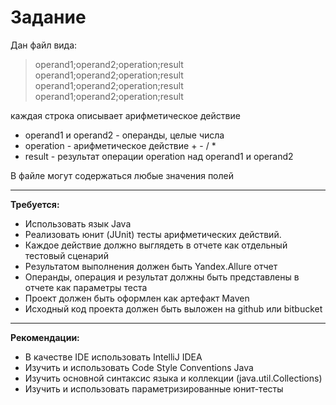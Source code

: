 # Задание

Дан файл вида: 
>operand1;operand2;operation;result  
>operand1;operand2;operation;result  
>operand1;operand2;operation;result  
>operand1;operand2;operation;result  


каждая строка описывает арифметическое действие
* operand1 и operand2 - операнды, целые числа
* operation - арифметическое действие + - / *
* result - результат операции operation над operand1 и operand2  

В файле могут содержаться любые значения полей

---
**Требуется:**
* Использовать язык Java
* Реализовать юнит (JUnit) тесты арифметических действий.
* Каждое действие должно выглядеть в отчете как отдельный тестовый сценарий
* Результатом выполнения должен быть Yandex.Allure отчет
* Операнды, операция и результат должны быть представлены в отчете как параметры теста
* Проект должен быть оформлен как артефакт Maven
* Исходный код проекта должен быть выложен на github или bitbucket

--- 
**Рекомендации:**
* В качестве IDE использовать IntelliJ IDEA
* Изучить и использовать Code Style Conventions Java
* Изучить основной синтаксис языка и коллекции (java.util.Collections)
* Изучить и использовать параметризированные юнит-тесты 
